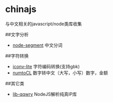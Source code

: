 chinajs
=======
与中文相关的javascript/node类库收集

##文字分析
* [node-segment](https://github.com/leizongmin/node-segment) 中文分词    

##字符转换
* [iconv-lite](https://github.com/ashtuchkin/iconv-lite) 字符编码转换(支持gbk) 
* [numtoCL](https://github.com/cnwhy/numtoCL) 数字转中文（大写，小写）数字，金额 

##其它类
* [lib-qqwry](https://github.com/cnwhy/lib-qqwry) NodeJS解析纯真IP库

